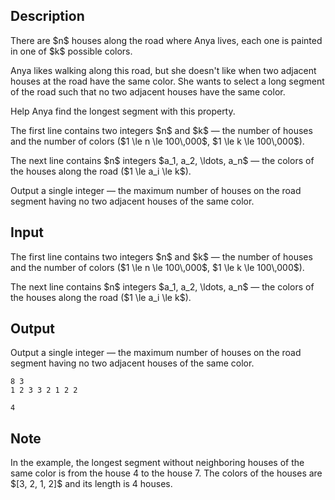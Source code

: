 ## Description

<div><p>There are $n$ houses along the road where Anya lives, each one is painted in one of $k$ possible colors.</p><p>Anya likes walking along this road, but she doesn't like when two adjacent houses at the road have the same color. She wants to select a long segment of the road such that no two adjacent houses have the same color.</p><p>Help Anya find the longest segment with this property.</p></div><div class="input-specification"><p>The first line contains two integers $n$ and $k$&nbsp;— the number of houses and the number of colors ($1 \le n \le 100\,000$, $1 \le k \le 100\,000$).</p><p>The next line contains $n$ integers $a_1, a_2, \ldots, a_n$&nbsp;— the colors of the houses along the road ($1 \le a_i \le k$).</p></div><div class="output-specification"><p>Output a single integer&nbsp;— the maximum number of houses on the road segment having no two adjacent houses of the same color.</p></div>

## Input

<p>The first line contains two integers $n$ and $k$&nbsp;— the number of houses and the number of colors ($1 \le n \le 100\,000$, $1 \le k \le 100\,000$).</p><p>The next line contains $n$ integers $a_1, a_2, \ldots, a_n$&nbsp;— the colors of the houses along the road ($1 \le a_i \le k$).</p>

## Output

<p>Output a single integer&nbsp;— the maximum number of houses on the road segment having no two adjacent houses of the same color.</p>





```input1
8 3
1 2 3 3 2 1 2 2
```




```output1
4
```



## Note

<p>In the example, the longest segment without neighboring houses of the same color is from the house 4 to the house 7. The colors of the houses are $[3, 2, 1, 2]$ and its length is 4 houses.</p>
